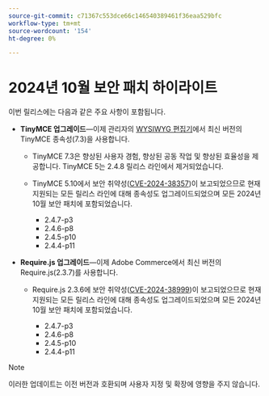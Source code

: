 ```yaml
---
source-git-commit: c71367c553dce66c146540389461f36eaa529bfc
workflow-type: tm+mt
source-wordcount: '154'
ht-degree: 0%

---
```

# 2024년 10월 보안 패치 하이라이트

이번 릴리스에는 다음과 같은 주요 사항이 포함됩니다.

* **TinyMCE 업그레이드**—이제 관리자의 [WYSIWYG 편집기](https://experienceleague.adobe.com/ko/docs/commerce-admin/content-design/wysiwyg/editor)에서 최신 버전의 TinyMCE 종속성(7.3&#x200B;)을 사용합니다.

   * TinyMCE 7.3은 향상된 사용자 경험, 향상된 공동 작업 및 향상된 효율성을 제공합니다. TinyMCE 5는 2.4.8 릴리스 라인에서 제거되었습니다&#x200B;.

   * TinyMCE 5.10에서 보안 취약성([CVE-2024-38357](https://nvd.nist.gov/vuln/detail/CVE-2024-38357))이 보고되었으므로 현재 지원되는 모든 릴리스 라인에 대해 종속성도 업그레이드되었으며 모든 2024년 10월 보안 패치에 포함되었습니다.

      * 2.4.7-p3
      * 2.4.6-p8
      * 2.4.5-p10
      * 2.4.4-p11

* **Require.js 업그레이드**—이제 Adobe Commerce에서 최신 버전의 Require.js(2.3.7)를 사용합니다.

   * Require.js 2.3.6에 보안 취약성([CVE-2024-38999](https://nvd.nist.gov/vuln/detail/CVE-2024-38999))이 보고되었으므로 현재 지원되는 모든 릴리스 라인에 대해 종속성도 업그레이드되었으며 모든 2024년 10월 보안 패치에 포함되었습니다.

      * 2.4.7-p3
      * 2.4.6-p8
      * 2.4.5-p10
      * 2.4.4-p11

>[!NOTE]
>
>이러한 업데이트는 이전 버전과 호환되며 사용자 지정 및 확장에 영향을 주지 않습니다&#x200B;.
